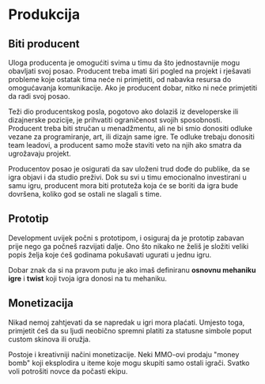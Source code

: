 # Produkcija

## Biti producent

Uloga producenta je omogućiti svima u timu da što jednostavnije mogu obavljati svoj posao. Producent treba imati širi pogled na projekt i rješavati probleme koje ostatak tima neće ni primjetiti, od nabavka resursa do omogućavanja komunikacije. Ako je producent dobar, nitko ni neće primjetiti da radi svoj posao.

Teži dio producentskog posla, pogotovo ako dolaziš iz developerske ili dizajnerske pozicije, je prihvatiti ograničenost svojih sposobnosti. Producent treba biti stručan u menadžmentu, ali ne bi smio donositi odluke vezane za programiranje, art, ili dizajn same igre. Te odluke trebaju donositi team leadovi, a producent samo može staviti veto na njih ako smatra da ugrožavaju projekt.

Producentov posao je osigurati da sav uloženi trud dođe do publike, da se igra objavi i da studio preživi. Dok su svi u timu emocionalno investirani u samu igru, producent mora biti protuteža koja će se boriti da igra bude dovršena, koliko god se ostali ne slagali s time.

## Prototip

Development uvijek počni s prototipom, i osiguraj da je prototip zabavan prije nego ga počneš razvijati dalje. Ono što nikako ne želiš je složiti veliki popis želja koje ćeš godinama pokušavati ugurati u jednu igru.

Dobar znak da si na pravom putu je ako imaš definiranu **osnovnu mehaniku igre** i **twist** koji tvoja igra donosi na tu mehaniku.

## Monetizacija

Nikad nemoj zahtjevati da se napredak u igri mora plaćati. Umjesto toga, primjetit ćeš da su ljudi neobično spremni platiti za statusne simbole poput custom skinova ili oružja.

Postoje i kreativniji načini monetizacije. Neki MMO-ovi prodaju "money bomb" koji eksplodira u iteme koje mogu skupiti samo ostali igrači. Svatko voli potrošiti novce da počasti ekipu.
